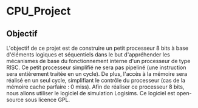 # CPU_Project
## Objectif
L'objectif de ce projet est de construire un petit processeur 8 bits à base d'éléments logiques et séquentiels dans le but d'appréhender les mécanismes de base du fonctionnement interne d'un processeur de type RISC. Ce petit processeur simplifié ne sera pas pipeliné (une instruction sera entièrement traitée en un cycle). De plus, l'accès à la mémoire sera réalisé en un seul cycle, simplifiant le contrôle du processeur (cas de la mémoire cache parfaire : 0 miss). Afin de réaliser ce processeur 8 bits, nous allons utiliser le logiciel de simulation Logisims. Ce logiciel est open-source sous licence GPL.